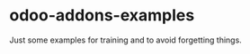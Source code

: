 odoo-addons-examples
====================

Just some examples for training and to avoid forgetting things.
